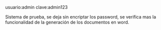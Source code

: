 usuario:admin
clave:admin123


Sistema de prueba, se deja sin encriptar los password, se verifica mas la funcionalidad de la generación de los documentos en word.
